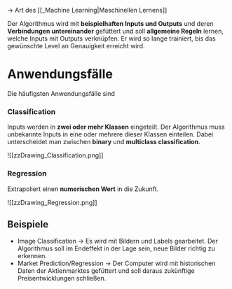 -> Art des [[_Machine Learning|Maschinellen Lernens]]

Der Algorithmus wird mit **beispielhaften Inputs und Outputs** und deren **Verbindungen untereinander** gefüttert und soll **allgemeine Regeln** lernen, welche Inputs mit Outputs verknüpfen. Er wird so lange trainiert, bis das gewünschte Level an Genauigkeit erreicht wird.

# Anwendungsfälle

Die häufigsten Anwendungsfälle sind

### Classification

Inputs werden in **zwei oder mehr Klassen** eingeteilt. Der Algorithmus muss unbekannte Inputs in eine oder mehrere dieser Klassen einteilen. Dabei unterscheidet man zwischen **binary** und **multiclass classification**. 

![[zzDrawing_Classification.png]]

### Regression

Extrapoliert einen **numerischen Wert** in die Zukunft.

![[zzDrawing_Regression.png]]

## Beispiele

- Image Classification
  -> Es wird mit Bildern und Labels gearbeitet. Der Algorithmus soll im Endeffekt in der Lage sein, neue Bilder richtig zu erkennen.
- Market Prediction/Regression
  -> Der Computer wird mit historischen Daten der Aktienmarktes gefüttert und soll daraus zukünftige Preisentwicklungen schließen.


